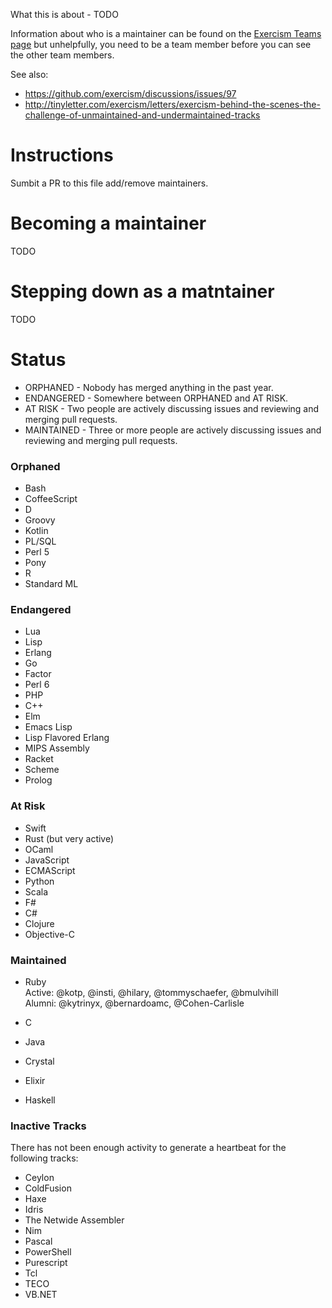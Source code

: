 What this is about - TODO

Information about who is a maintainer can be found on the [Exercism Teams
page](https://github.com/orgs/exercism/teams) but unhelpfully, you need to be a
team member before you can see the other team members.


See also: 

* https://github.com/exercism/discussions/issues/97
* http://tinyletter.com/exercism/letters/exercism-behind-the-scenes-the-challenge-of-unmaintained-and-undermaintained-tracks


# Instructions

Sumbit a PR to this file add/remove maintainers.

# Becoming a maintainer

TODO

# Stepping down as a matntainer

TODO

# Status

 * ORPHANED - Nobody has merged anything in the past year.
 * ENDANGERED - Somewhere between ORPHANED and AT RISK.
 * AT RISK - Two people are actively discussing issues and reviewing and merging pull requests.
 * MAINTAINED - Three or more people are actively discussing issues and reviewing and merging pull requests.

### Orphaned

* Bash
* CoffeeScript
* D
* Groovy
* Kotlin
* PL/SQL
* Perl 5
* Pony
* R
* Standard ML

### Endangered

* Lua
* Lisp
* Erlang
* Go
* Factor
* Perl 6
* PHP
* C++
* Elm
* Emacs Lisp
* Lisp Flavored Erlang
* MIPS Assembly
* Racket
* Scheme
* Prolog

### At Risk

* Swift
* Rust (but very active)
* OCaml
* JavaScript
* ECMAScript
* Python
* Scala
* F#
* C#
* Clojure
* Objective-C

### Maintained

* Ruby   
   Active: @kotp, @insti, @hilary, @tommyschaefer, @bmulvihill  
   Alumni: @kytrinyx, @bernardoamc, @Cohen-Carlisle  

* C
* Java
* Crystal
* Elixir
* Haskell

### Inactive Tracks

There has not been enough activity to generate a heartbeat for the following tracks:

* Ceylon
* ColdFusion
* Haxe
* Idris
* The Netwide Assembler
* Nim
* Pascal
* PowerShell
* Purescript
* Tcl
* TECO
* VB.NET

